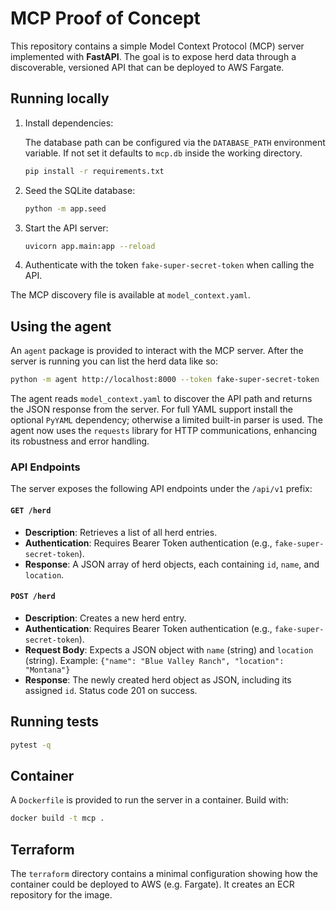# MCP Proof of Concept

This repository contains a simple Model Context Protocol (MCP) server
implemented with **FastAPI**. The goal is to expose herd data through a
discoverable, versioned API that can be deployed to AWS Fargate.

## Running locally

1. Install dependencies:

   The database path can be configured via the `DATABASE_PATH` environment
   variable. If not set it defaults to `mcp.db` inside the working directory.

   ```bash
   pip install -r requirements.txt
   ```

2. Seed the SQLite database:
   
   ```bash
   python -m app.seed
   ```

3. Start the API server:

   ```bash
   uvicorn app.main:app --reload
   ```

4. Authenticate with the token `fake-super-secret-token` when calling the API.

The MCP discovery file is available at `model_context.yaml`.

## Using the agent

An `agent` package is provided to interact with the MCP server. After the
server is running you can list the herd data like so:

```bash
python -m agent http://localhost:8000 --token fake-super-secret-token
```

The agent reads `model_context.yaml` to discover the API path and returns the
JSON response from the server. For full YAML support install the optional
`PyYAML` dependency; otherwise a limited built-in parser is used.
The agent now uses the `requests` library for HTTP communications, enhancing its robustness and error handling.

### API Endpoints

The server exposes the following API endpoints under the `/api/v1` prefix:

#### `GET /herd`
- **Description**: Retrieves a list of all herd entries.
- **Authentication**: Requires Bearer Token authentication (e.g., `fake-super-secret-token`).
- **Response**: A JSON array of herd objects, each containing `id`, `name`, and `location`.

#### `POST /herd`
- **Description**: Creates a new herd entry.
- **Authentication**: Requires Bearer Token authentication (e.g., `fake-super-secret-token`).
- **Request Body**: Expects a JSON object with `name` (string) and `location` (string).
  Example: `{"name": "Blue Valley Ranch", "location": "Montana"}`
- **Response**: The newly created herd object as JSON, including its assigned `id`. Status code 201 on success.

## Running tests

```bash
pytest -q
```

## Container

A `Dockerfile` is provided to run the server in a container. Build with:

```bash
docker build -t mcp .
```

## Terraform

The `terraform` directory contains a minimal configuration showing how the
container could be deployed to AWS (e.g. Fargate). It creates an ECR repository
for the image.
